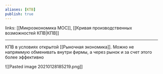 ```yaml
---
aliases: [КТВ]
publish: true
---
```

links: [[Микроэкономика MOC]], [[Кривая производственных возможностей КПВ|КПВ]]

---

КПВ в условиях открытой [[Рыночная экономика]]. Можно не напряммую обменивать внутри фирмы, а через рынок и за счет этого более эффективно

![[Pasted image 20210128185219.png]]
